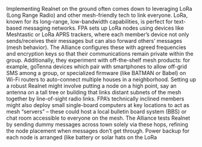 Implementing Realnet on the ground often comes down to leveraging LoRa (Long Range Radio) and other mesh-friendly tech to link everyone. LoRa, known for its long-range, low-bandwidth capabilities, is perfect for text-based messaging networks. FPA sets up LoRa nodes using devices like Meshtastic or LoRa APRS trackers, where each member’s device not only sends/receives their messages but can also forward others’ messages (mesh behavior). The Alliance configures these with agreed frequencies and encryption keys so that their communications remain private within the group. Additionally, they experiment with off-the-shelf mesh products: for example, goTenna devices which pair with smartphones to allow off-grid SMS among a group, or specialized firmware (like BATMAN or Babel) on Wi-Fi routers to auto-connect multiple houses in a neighborhood. Setting up a robust Realnet might involve putting a node on a high point, say an antenna on a tall tree or building that links distant subnets of the mesh together by line-of-sight radio links. FPA’s technically inclined members might also deploy small single-board computers at key locations to act as mesh “servers” – these could host a local bulletin board system (BBS) or chat room accessible to everyone on the mesh. The Alliance tests Realnet by sending dummy messages across town solely via these hops, refining the node placement when messages don’t get through. Power backup for each node is arranged (like battery or solar hats on the LoRa